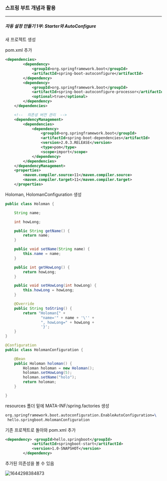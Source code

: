 <h3>스프링 부트 개념과 활용</h3>
<hr/>
<h5>자동 설정 만들기 1부: Starter와 AutoConfigure</h5>

새 프로젝트 생성

pom.xml 추가

```xml
<dependencies>
        <dependency>
            <groupId>org.springframework.boot</groupId>
            <artifactId>spring-boot-autoconfigure</artifactId>
        </dependency>
        <dependency>
            <groupId>org.springframework.boot</groupId>
            <artifactId>spring-boot-autoconfigure-processor</artifactId>
            <optional>true</optional>
        </dependency>
    </dependencies>

    <!--  의존성 버전 관리  -->
    <dependencyManagement>
        <dependencies>
            <dependency>
                <groupId>org.springframework.boot</groupId>
                <artifactId>spring-boot-dependencies</artifactId>
                <version>2.0.3.RELEASE</version>
                <type>pom</type>
                <scope>import</scope>
            </dependency>
        </dependencies>
    </dependencyManagement>
    <properties>
        <maven.compiler.source>11</maven.compiler.source>
        <maven.compiler.target>11</maven.compiler.target>
    </properties>
```

Holoman, HolomanConfiguration 생성

```java
public class Holoman {

    String name;

    int howLong;

    public String getName() {
        return name;
    }

    public void setName(String name) {
        this.name = name;
    }

    public int getHowLong() {
        return howLong;
    }

    public void setHowLong(int howLong) {
        this.howLong = howLong;
    }

    @Override
    public String toString() {
        return "Holoman{" +
                "name='" + name + '\'' +
                ", howLong=" + howLong +
                '}';
    }
}
```

```java
@Configuration
public class HolomanConfiguration {

    @Bean
    public Holoman holoman() {
        Holoman holoman = new Holoman();
        holoman.setHowLong(5);
        holoman.setName("holo");
        return holoman;
    }

}
```

resources 폴더 밑에 MATA-INF/spring.factories 생성

```tex
org.springframework.boot.autoconfiguration.EnableAutoConfiguration=\
 hello.springboot.HolomanConfiguration
```

기존 프로젝트로 돌아와 pom.xml 추가

```xml
<dependency> <groupId>hello.springboot</groupId>
            <artifactId>springboot-start</artifactId>
            <version>1.0-SNAPSHOT</version>
        </dependency>
```

추가된 의존성을 볼 수 있음

![1644298384873](https://user-images.githubusercontent.com/43261300/152924521-f22cc5a4-bfc9-4ec4-9eba-40965c0729d4.png)

